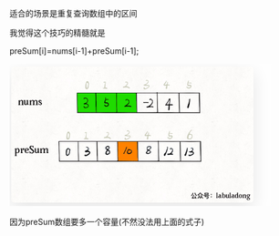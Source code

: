 适合的场景是重复查询数组中的区间

我觉得这个技巧的精髓就是

preSum[i]=nums[i-1]+preSum[i-1];

![](https://raw.githubusercontent.com/aryangzhu/blogImage/master/%E5%89%8D%E7%BC%80%E5%92%8C.png)

因为preSum数组要多一个容量(不然没法用上面的式子)